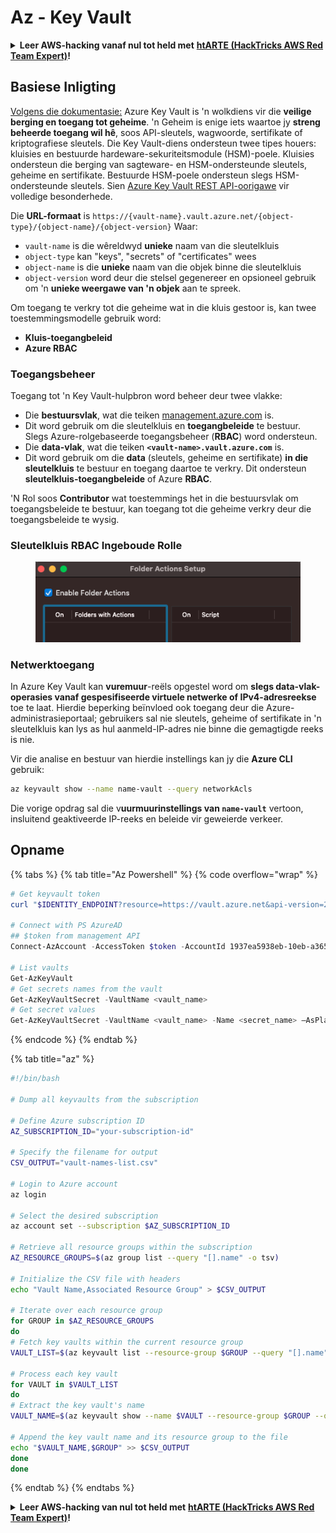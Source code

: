 # Az - Key Vault

<details>

<summary><strong>Leer AWS-hacking vanaf nul tot held met</strong> <a href="https://training.hacktricks.xyz/courses/arte"><strong>htARTE (HackTricks AWS Red Team Expert)</strong></a><strong>!</strong></summary>

Ander maniere om HackTricks te ondersteun:

* As jy wil sien dat jou **maatskappy geadverteer word in HackTricks** of **HackTricks aflaai in PDF-formaat**, kyk na die [**SUBSCRIPTION PLANS**](https://github.com/sponsors/carlospolop)!
* Kry die [**amptelike PEASS & HackTricks swag**](https://peass.creator-spring.com)
* Ontdek [**The PEASS Family**](https://opensea.io/collection/the-peass-family), ons versameling eksklusiewe [**NFTs**](https://opensea.io/collection/the-peass-family)
* **Sluit aan by die** 💬 [**Discord-groep**](https://discord.gg/hRep4RUj7f) of die [**telegram-groep**](https://t.me/peass) of **volg** ons op **Twitter** 🐦 [**@hacktricks\_live**](https://twitter.com/hacktricks\_live)**.**
* **Deel jou hacking-truuks deur PR's in te dien by die** [**HackTricks**](https://github.com/carlospolop/hacktricks) en [**HackTricks Cloud**](https://github.com/carlospolop/hacktricks-cloud) github-opslag.

</details>

## Basiese Inligting

[Volgens die dokumentasie:](https://learn.microsoft.com/en-us/azure/key-vault/general/basic-concepts) Azure Key Vault is 'n wolkdiens vir die **veilige berging en toegang tot geheime**. 'n Geheim is enige iets waartoe jy **streng beheerde toegang wil hê**, soos API-sleutels, wagwoorde, sertifikate of kriptografiese sleutels. Die Key Vault-diens ondersteun twee tipes houers: kluisies en bestuurde hardeware-sekuriteitsmodule (HSM)-poele. Kluisies ondersteun die berging van sagteware- en HSM-ondersteunde sleutels, geheime en sertifikate. Bestuurde HSM-poele ondersteun slegs HSM-ondersteunde sleutels. Sien [Azure Key Vault REST API-oorigawe](https://learn.microsoft.com/en-us/azure/key-vault/general/about-keys-secrets-certificates) vir volledige besonderhede.

Die **URL-formaat** is `https://{vault-name}.vault.azure.net/{object-type}/{object-name}/{object-version}` Waar:

* `vault-name` is die wêreldwyd **unieke** naam van die sleutelkluis
* `object-type` kan "keys", "secrets" of "certificates" wees
* `object-name` is die **unieke** naam van die objek binne die sleutelkluis
* `object-version` word deur die stelsel gegenereer en opsioneel gebruik om 'n **unieke weergawe van 'n objek** aan te spreek.

Om toegang te verkry tot die geheime wat in die kluis gestoor is, kan twee toestemmingsmodelle gebruik word:

* **Kluis-toegangbeleid**
* **Azure RBAC**

### Toegangsbeheer <a href="#access-control" id="access-control"></a>

Toegang tot 'n Key Vault-hulpbron word beheer deur twee vlakke:

* Die **bestuursvlak**, wat die teiken [management.azure.com](http://management.azure.com/) is.
* Dit word gebruik om die sleutelkluis en **toegangbeleide** te bestuur. Slegs Azure-rolgebaseerde toegangsbeheer (**RBAC**) word ondersteun.
* Die **data-vlak**, wat die teiken **`<vault-name>.vault.azure.com`** is.
* Dit word gebruik om die **data** (sleutels, geheime en sertifikate) **in die sleutelkluis** te bestuur en toegang daartoe te verkry. Dit ondersteun **sleutelkluis-toegangbeleide** of Azure **RBAC**.

'N Rol soos **Contributor** wat toestemmings het in die bestuursvlak om toegangsbeleide te bestuur, kan toegang tot die geheime verkry deur die toegangsbeleide te wysig.

### Sleutelkluis RBAC Ingeboude Rolle <a href="#rbac-built-in-roles" id="rbac-built-in-roles"></a>

<figure><img src="../../../.gitbook/assets/image (3) (1) (1) (1) (1).png" alt=""><figcaption></figcaption></figure>

### Netwerktoegang

In Azure Key Vault kan **vuremuur**-reëls opgestel word om **slegs data-vlak-operasies vanaf gespesifiseerde virtuele netwerke of IPv4-adresreekse** toe te laat. Hierdie beperking beïnvloed ook toegang deur die Azure-administrasieportaal; gebruikers sal nie sleutels, geheime of sertifikate in 'n sleutelkluis kan lys as hul aanmeld-IP-adres nie binne die gemagtigde reeks is nie.

Vir die analise en bestuur van hierdie instellings kan jy die **Azure CLI** gebruik:

```bash
az keyvault show --name name-vault --query networkAcls
```

Die vorige opdrag sal die v**uurmuurinstellings van `name-vault`** vertoon, insluitend geaktiveerde IP-reeks en beleide vir geweierde verkeer.

## Opname

{% tabs %}
{% tab title="Az Powershell" %}
{% code overflow="wrap" %}
```powershell
# Get keyvault token
curl "$IDENTITY_ENDPOINT?resource=https://vault.azure.net&api-version=2017-09-01" -H secret:$IDENTITY_HEADER

# Connect with PS AzureAD
## $token from management API
Connect-AzAccount -AccessToken $token -AccountId 1937ea5938eb-10eb-a365-10abede52387 -KeyVaultAccessToken $keyvaulttoken

# List vaults
Get-AzKeyVault
# Get secrets names from the vault
Get-AzKeyVaultSecret -VaultName <vault_name>
# Get secret values
Get-AzKeyVaultSecret -VaultName <vault_name> -Name <secret_name> –AsPlainText
```
{% endcode %}
{% endtab %}

{% tab title="az" %}
```bash
#!/bin/bash

# Dump all keyvaults from the subscription

# Define Azure subscription ID
AZ_SUBSCRIPTION_ID="your-subscription-id"

# Specify the filename for output
CSV_OUTPUT="vault-names-list.csv"

# Login to Azure account
az login

# Select the desired subscription
az account set --subscription $AZ_SUBSCRIPTION_ID

# Retrieve all resource groups within the subscription
AZ_RESOURCE_GROUPS=$(az group list --query "[].name" -o tsv)

# Initialize the CSV file with headers
echo "Vault Name,Associated Resource Group" > $CSV_OUTPUT

# Iterate over each resource group
for GROUP in $AZ_RESOURCE_GROUPS
do
# Fetch key vaults within the current resource group
VAULT_LIST=$(az keyvault list --resource-group $GROUP --query "[].name" -o tsv)

# Process each key vault
for VAULT in $VAULT_LIST
do
# Extract the key vault's name
VAULT_NAME=$(az keyvault show --name $VAULT --resource-group $GROUP --query "name" -o tsv)

# Append the key vault name and its resource group to the file
echo "$VAULT_NAME,$GROUP" >> $CSV_OUTPUT
done
done
```
{% endtab %}
{% endtabs %}

<details>

<summary><strong>Leer AWS-hacking van nul tot held met</strong> <a href="https://training.hacktricks.xyz/courses/arte"><strong>htARTE (HackTricks AWS Red Team Expert)</strong></a><strong>!</strong></summary>

Ander maniere om HackTricks te ondersteun:

* As jy jou **maatskappy geadverteer wil sien in HackTricks** of **HackTricks in PDF wil aflaai**, kyk na die [**SUBSCRIPTION PLANS**](https://github.com/sponsors/carlospolop)!
* Kry die [**amptelike PEASS & HackTricks swag**](https://peass.creator-spring.com)
* Ontdek [**The PEASS Family**](https://opensea.io/collection/the-peass-family), ons versameling eksklusiewe [**NFTs**](https://opensea.io/collection/the-peass-family)
* **Sluit aan by die** 💬 [**Discord-groep**](https://discord.gg/hRep4RUj7f) of die [**telegram-groep**](https://t.me/peass) of **volg** ons op **Twitter** 🐦 [**@hacktricks\_live**](https://twitter.com/hacktricks\_live)**.**
* **Deel jou hacking-truuks deur PR's in te dien by die** [**HackTricks**](https://github.com/carlospolop/hacktricks) en [**HackTricks Cloud**](https://github.com/carlospolop/hacktricks-cloud) github-repos.

</details>
